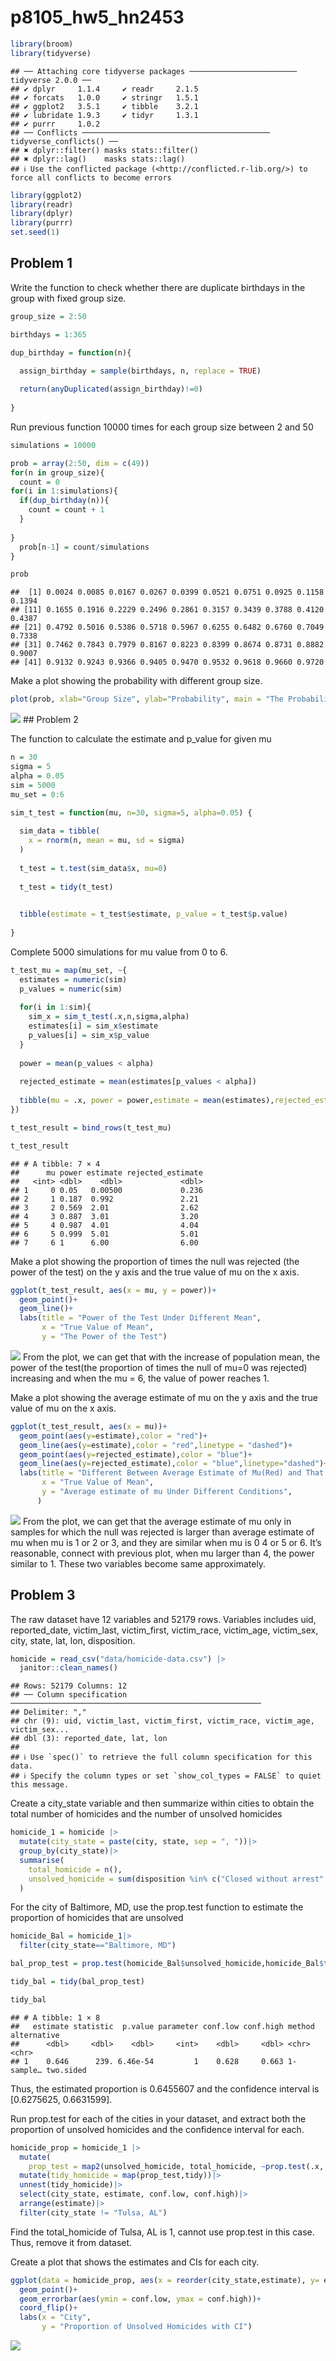 p8105_hw5_hn2453
================

``` r
library(broom)
library(tidyverse)
```

    ## ── Attaching core tidyverse packages ──────────────────────── tidyverse 2.0.0 ──
    ## ✔ dplyr     1.1.4     ✔ readr     2.1.5
    ## ✔ forcats   1.0.0     ✔ stringr   1.5.1
    ## ✔ ggplot2   3.5.1     ✔ tibble    3.2.1
    ## ✔ lubridate 1.9.3     ✔ tidyr     1.3.1
    ## ✔ purrr     1.0.2     
    ## ── Conflicts ────────────────────────────────────────── tidyverse_conflicts() ──
    ## ✖ dplyr::filter() masks stats::filter()
    ## ✖ dplyr::lag()    masks stats::lag()
    ## ℹ Use the conflicted package (<http://conflicted.r-lib.org/>) to force all conflicts to become errors

``` r
library(ggplot2)
library(readr)
library(dplyr)
library(purrr)
set.seed(1)
```

## Problem 1

Write the function to check whether there are duplicate birthdays in the
group with fixed group size.

``` r
group_size = 2:50

birthdays = 1:365

dup_birthday = function(n){
  
  assign_birthday = sample(birthdays, n, replace = TRUE)

  return(anyDuplicated(assign_birthday)!=0)
  
}
```

Run previous function 10000 times for each group size between 2 and 50

``` r
simulations = 10000

prob = array(2:50, dim = c(49))
for(n in group_size){
  count = 0
for(i in 1:simulations){
  if(dup_birthday(n)){
    count = count + 1
  }
  
}
  prob[n-1] = count/simulations
}

prob
```

    ##  [1] 0.0024 0.0085 0.0167 0.0267 0.0399 0.0521 0.0751 0.0925 0.1158 0.1394
    ## [11] 0.1655 0.1916 0.2229 0.2496 0.2861 0.3157 0.3439 0.3788 0.4120 0.4387
    ## [21] 0.4792 0.5016 0.5386 0.5718 0.5967 0.6255 0.6482 0.6760 0.7049 0.7338
    ## [31] 0.7462 0.7843 0.7979 0.8167 0.8223 0.8399 0.8674 0.8731 0.8882 0.9007
    ## [41] 0.9132 0.9243 0.9366 0.9405 0.9470 0.9532 0.9618 0.9660 0.9720

Make a plot showing the probability with different group size.

``` r
plot(prob, xlab="Group Size", ylab="Probability", main = "The Probability of People in Certain Group Size Sharing Same Birthday")
```

![](p8105_hw5_hn2453_files/figure-gfm/unnamed-chunk-4-1.png)<!-- --> \##
Problem 2

The function to calculate the estimate and p_value for given mu

``` r
n = 30
sigma = 5
alpha = 0.05
sim = 5000
mu_set = 0:6

sim_t_test = function(mu, n=30, sigma=5, alpha=0.05) {
  
  sim_data = tibble(
    x = rnorm(n, mean = mu, sd = sigma)
  )
  
  t_test = t.test(sim_data$x, mu=0)
  
  t_test = tidy(t_test)
  

  tibble(estimate = t_test$estimate, p_value = t_test$p.value)
    
}
```

Complete 5000 simulations for mu value from 0 to 6.

``` r
t_test_mu = map(mu_set, ~{
  estimates = numeric(sim)
  p_values = numeric(sim)
  
  for(i in 1:sim){
    sim_x = sim_t_test(.x,n,sigma,alpha)
    estimates[i] = sim_x$estimate
    p_values[i] = sim_x$p_value
  }
  
  power = mean(p_values < alpha)
  
  rejected_estimate = mean(estimates[p_values < alpha])
  
  tibble(mu = .x, power = power,estimate = mean(estimates),rejected_estimate = rejected_estimate)
})

t_test_result = bind_rows(t_test_mu)
```

``` r
t_test_result
```

    ## # A tibble: 7 × 4
    ##      mu power estimate rejected_estimate
    ##   <int> <dbl>    <dbl>             <dbl>
    ## 1     0 0.05   0.00500             0.236
    ## 2     1 0.187  0.992               2.21 
    ## 3     2 0.569  2.01                2.62 
    ## 4     3 0.887  3.01                3.20 
    ## 5     4 0.987  4.01                4.04 
    ## 6     5 0.999  5.01                5.01 
    ## 7     6 1      6.00                6.00

Make a plot showing the proportion of times the null was rejected (the
power of the test) on the y axis and the true value of mu on the x axis.

``` r
ggplot(t_test_result, aes(x = mu, y = power))+
  geom_point()+
  geom_line()+
  labs(title = "Power of the Test Under Different Mean",
       x = "True Value of Mean",
       y = "The Power of the Test")
```

![](p8105_hw5_hn2453_files/figure-gfm/unnamed-chunk-8-1.png)<!-- -->
From the plot, we can get that with the increase of population mean, the
power of the test(the proportion of times the null of mu=0 was rejected)
increasing and when the mu = 6, the value of power reaches 1.

Make a plot showing the average estimate of mu on the y axis and the
true value of mu on the x axis.

``` r
ggplot(t_test_result, aes(x = mu))+
  geom_point(aes(y=estimate),color = "red")+
  geom_line(aes(y=estimate),color = "red",linetype = "dashed")+
  geom_point(aes(y=rejected_estimate),color = "blue")+
  geom_line(aes(y=rejected_estimate),color = "blue",linetype="dashed")+
  labs(title = "Different Between Average Estimate of Mu(Red) and That Only for Null Rejected(Blue)",
       x = "True Value of Mean",
       y = "Average estimate of mu Under Different Conditions",
      )
```

![](p8105_hw5_hn2453_files/figure-gfm/unnamed-chunk-9-1.png)<!-- -->
From the plot, we can get that the average estimate of mu only in
samples for which the null was rejected is larger than average estimate
of mu when mu is 1 or 2 or 3, and they are similar when mu is 0 4 or 5
or 6. It’s reasonable, connect with previous plot, when mu larger than
4, the power similar to 1. These two variables become same
approximately.

## Problem 3

The raw dataset have 12 variables and 52179 rows. Variables includes
uid, reported_date, victim_last, victim_first, victim_race, victim_age,
victim_sex, city, state, lat, lon, disposition.

``` r
homicide = read_csv("data/homicide-data.csv") |>
  janitor::clean_names()
```

    ## Rows: 52179 Columns: 12
    ## ── Column specification ────────────────────────────────────────────────────────
    ## Delimiter: ","
    ## chr (9): uid, victim_last, victim_first, victim_race, victim_age, victim_sex...
    ## dbl (3): reported_date, lat, lon
    ## 
    ## ℹ Use `spec()` to retrieve the full column specification for this data.
    ## ℹ Specify the column types or set `show_col_types = FALSE` to quiet this message.

Create a city_state variable and then summarize within cities to obtain
the total number of homicides and the number of unsolved homicides

``` r
homicide_1 = homicide |>
  mutate(city_state = paste(city, state, sep = ", "))|>
  group_by(city_state)|>
  summarise(
    total_homicide = n(),
    unsolved_homicide = sum(disposition %in% c("Closed without arrest","Open/No arrest"))
  )
```

For the city of Baltimore, MD, use the prop.test function to estimate
the proportion of homicides that are unsolved

``` r
homicide_Bal = homicide_1|>
  filter(city_state=="Baltimore, MD")

bal_prop_test = prop.test(homicide_Bal$unsolved_homicide,homicide_Bal$total_homicide)

tidy_bal = tidy(bal_prop_test)

tidy_bal
```

    ## # A tibble: 1 × 8
    ##   estimate statistic  p.value parameter conf.low conf.high method    alternative
    ##      <dbl>     <dbl>    <dbl>     <int>    <dbl>     <dbl> <chr>     <chr>      
    ## 1    0.646      239. 6.46e-54         1    0.628     0.663 1-sample… two.sided

Thus, the estimated proportion is 0.6455607 and the confidence interval
is \[0.6275625, 0.6631599\].

Run prop.test for each of the cities in your dataset, and extract both
the proportion of unsolved homicides and the confidence interval for
each.

``` r
homicide_prop = homicide_1 |>
  mutate(
    prop_test = map2(unsolved_homicide, total_homicide, ~prop.test(.x, .y)))|>
  mutate(tidy_homicide = map(prop_test,tidy))|>
  unnest(tidy_homicide)|>
  select(city_state, estimate, conf.low, conf.high)|>
  arrange(estimate)|>
  filter(city_state != "Tulsa, AL")
```

Find the total_homicide of Tulsa, AL is 1, cannot use prop.test in this
case. Thus, remove it from dataset.

Create a plot that shows the estimates and CIs for each city.

``` r
ggplot(data = homicide_prop, aes(x = reorder(city_state,estimate), y= estimate))+
  geom_point()+
  geom_errorbar(aes(ymin = conf.low, ymax = conf.high))+
  coord_flip()+
  labs(x = "City",
       y = "Proportion of Unsolved Homicides with CI")
```

![](p8105_hw5_hn2453_files/figure-gfm/unnamed-chunk-14-1.png)<!-- -->

